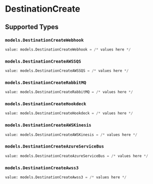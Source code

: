 # DestinationCreate


## Supported Types

### `models.DestinationCreateWebhook`

```python
value: models.DestinationCreateWebhook = /* values here */
```

### `models.DestinationCreateAWSSQS`

```python
value: models.DestinationCreateAWSSQS = /* values here */
```

### `models.DestinationCreateRabbitMQ`

```python
value: models.DestinationCreateRabbitMQ = /* values here */
```

### `models.DestinationCreateHookdeck`

```python
value: models.DestinationCreateHookdeck = /* values here */
```

### `models.DestinationCreateAWSKinesis`

```python
value: models.DestinationCreateAWSKinesis = /* values here */
```

### `models.DestinationCreateAzureServiceBus`

```python
value: models.DestinationCreateAzureServiceBus = /* values here */
```

### `models.DestinationCreateAwss3`

```python
value: models.DestinationCreateAwss3 = /* values here */
```

